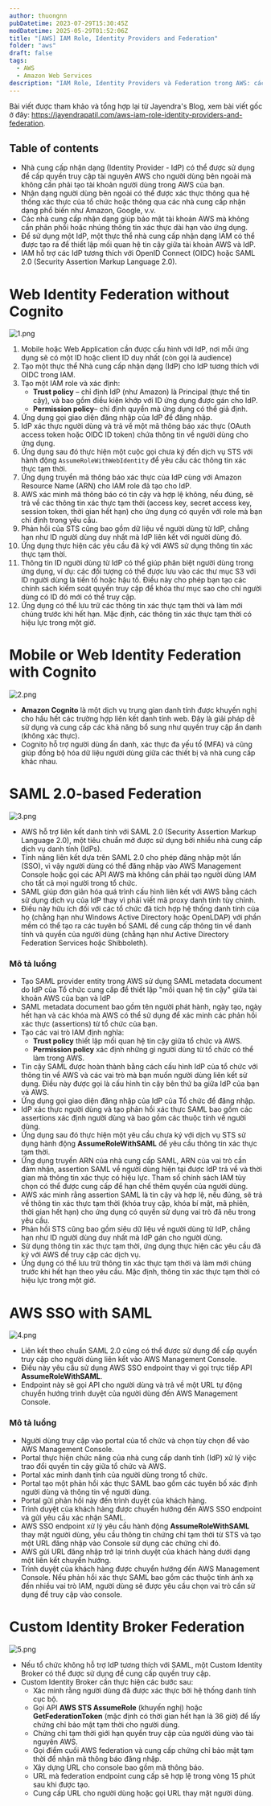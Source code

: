```yaml
---
author: thuongnn
pubDatetime: 2023-07-29T15:30:45Z
modDatetime: 2025-05-29T01:52:06Z
title: "[AWS] IAM Role, Identity Providers and Federation"
folder: "aws"
draft: false
tags:
  - AWS
  - Amazon Web Services
description: "IAM Role, Identity Providers và Federation trong AWS: cách quản lý quyền truy cập an toàn và tích hợp danh tính bên ngoài."
---
```


Bài viết được tham khảo và tổng hợp lại từ Jayendra's Blog, xem bài viết gốc ở đây: https://jayendrapatil.com/aws-iam-role-identity-providers-and-federation.

## Table of contents

- Nhà cung cấp nhận dạng (Identity Provider - IdP) có thể được sử dụng để cấp quyền truy cập tài nguyên AWS cho người dùng bên ngoài mà không cần phải tạo tài khoản người dùng trong AWS của bạn.
- Nhận dạng người dùng bên ngoài có thể được xác thực thông qua hệ thống xác thực của tổ chức hoặc thông qua các nhà cung cấp nhận dạng phổ biến như Amazon, Google, v.v.
- Các nhà cung cấp nhận dạng giúp bảo mật tài khoản AWS mà không cần phân phối hoặc nhúng thông tin xác thực dài hạn vào ứng dụng.
- Để sử dụng một IdP, một thực thể nhà cung cấp nhận dạng IAM có thể được tạo ra để thiết lập mối quan hệ tin cậy giữa tài khoản AWS và IdP.
- IAM hỗ trợ các IdP tương thích với OpenID Connect (OIDC) hoặc SAML 2.0 (Security Assertion Markup Language 2.0).

# Web Identity Federation without Cognito

![1.png](@/assets/images/aws/security/iam-role-identity-providers-and-federation/1.png)

1. Mobile hoặc Web Application cần được cấu hình với IdP, nơi mỗi ứng dụng sẽ có một ID hoặc client ID duy nhất (còn gọi là audience)
2. Tạo một thực thể Nhà cung cấp nhận dạng (IdP) cho IdP tương thích với OIDC trong IAM.
3. Tạo một IAM role và xác định:
   - **Trust policy** – chỉ định IdP (như Amazon) là Principal (thực thể tin cậy), và bao gồm điều kiện khớp với ID ứng dụng được gán cho IdP.
   - **Permission policy**– chỉ định quyền mà ứng dụng có thể giả định.
4. Ứng dụng gọi giao diện đăng nhập của IdP để đăng nhập.
5. IdP xác thực người dùng và trả về một mã thông báo xác thực (OAuth access token hoặc OIDC ID token) chứa thông tin về người dùng cho ứng dụng.
6. Ứng dụng sau đó thực hiện một cuộc gọi chưa ký đến dịch vụ STS với hành động `AssumeRoleWithWebIdentity` để yêu cầu các thông tin xác thực tạm thời.
7. Ứng dụng truyền mã thông báo xác thực của IdP cùng với Amazon Resource Name (ARN) cho IAM role đã tạo cho IdP.
8. AWS xác minh mã thông báo có tin cậy và hợp lệ không, nếu đúng, sẽ trả về các thông tin xác thực tạm thời (access key, secret access key, session token, thời gian hết hạn) cho ứng dụng có quyền với role mà bạn chỉ định trong yêu cầu.
9. Phản hồi của STS cũng bao gồm dữ liệu về người dùng từ IdP, chẳng hạn như ID người dùng duy nhất mà IdP liên kết với người dùng đó.
10. Ứng dụng thực hiện các yêu cầu đã ký với AWS sử dụng thông tin xác thực tạm thời.
11. Thông tin ID người dùng từ IdP có thể giúp phân biệt người dùng trong ứng dụng, ví dụ: các đối tượng có thể được lưu vào các thư mục S3 với ID người dùng là tiền tố hoặc hậu tố. Điều này cho phép bạn tạo các chính sách kiểm soát quyền truy cập để khóa thư mục sao cho chỉ người dùng có ID đó mới có thể truy cập.
12. Ứng dụng có thể lưu trữ các thông tin xác thực tạm thời và làm mới chúng trước khi hết hạn. Mặc định, các thông tin xác thực tạm thời có hiệu lực trong một giờ.

# **Mobile or Web Identity Federation with Cognito**

![2.png](@/assets/images/aws/security/iam-role-identity-providers-and-federation/2.png)

- **Amazon Cognito** là một dịch vụ trung gian danh tính được khuyến nghị cho hầu hết các trường hợp liên kết danh tính web. Đây là giải pháp dễ sử dụng và cung cấp các khả năng bổ sung như quyền truy cập ẩn danh (không xác thực).
- Cognito hỗ trợ người dùng ẩn danh, xác thực đa yếu tố (MFA) và cũng giúp đồng bộ hóa dữ liệu người dùng giữa các thiết bị và nhà cung cấp khác nhau.

# SAML 2.0-based Federation

![3.png](@/assets/images/aws/security/iam-role-identity-providers-and-federation/3.png)

- AWS hỗ trợ liên kết danh tính với SAML 2.0 (Security Assertion Markup Language 2.0), một tiêu chuẩn mở được sử dụng bởi nhiều nhà cung cấp dịch vụ danh tính (IdPs).
- Tính năng liên kết dựa trên SAML 2.0 cho phép đăng nhập một lần (SSO), vì vậy người dùng có thể đăng nhập vào AWS Management Console hoặc gọi các API AWS mà không cần phải tạo người dùng IAM cho tất cả mọi người trong tổ chức.
- SAML giúp đơn giản hóa quá trình cấu hình liên kết với AWS bằng cách sử dụng dịch vụ của IdP thay vì phải viết mã proxy danh tính tùy chỉnh.
- Điều này hữu ích đối với các tổ chức đã tích hợp hệ thống danh tính của họ (chẳng hạn như Windows Active Directory hoặc OpenLDAP) với phần mềm có thể tạo ra các tuyên bố SAML để cung cấp thông tin về danh tính và quyền của người dùng (chẳng hạn như Active Directory Federation Services hoặc Shibboleth).

### Mô tả luồng

- Tạo SAML provider entity trong AWS sử dụng SAML metadata document do IdP của Tổ chức cung cấp để thiết lập "mối quan hệ tin cậy" giữa tài khoản AWS của bạn và IdP
- SAML metadata document bao gồm tên người phát hành, ngày tạo, ngày hết hạn và các khóa mà AWS có thể sử dụng để xác minh các phản hồi xác thực (assertions) từ tổ chức của bạn.
- Tạo các vai trò IAM định nghĩa:
  - **Trust policy** thiết lập mối quan hệ tin cậy giữa tổ chức và AWS.
  - **Permission policy** xác định những gì người dùng từ tổ chức có thể làm trong AWS.
- Tin cậy SAML được hoàn thành bằng cách cấu hình IdP của tổ chức với thông tin về AWS và các vai trò mà bạn muốn người dùng liên kết sử dụng. Điều này được gọi là cấu hình tin cậy bên thứ ba giữa IdP của bạn và AWS.
- Ứng dụng gọi giao diện đăng nhập của IdP của Tổ chức để đăng nhập.
- IdP xác thực người dùng và tạo phản hồi xác thực SAML bao gồm các assertions xác định người dùng và bao gồm các thuộc tính về người dùng.
- Ứng dụng sau đó thực hiện một yêu cầu chưa ký với dịch vụ STS sử dụng hành động **AssumeRoleWithSAML** để yêu cầu thông tin xác thực tạm thời.
- Ứng dụng truyền ARN của nhà cung cấp SAML, ARN của vai trò cần đảm nhận, assertion SAML về người dùng hiện tại được IdP trả về và thời gian mà thông tin xác thực có hiệu lực. Tham số chính sách IAM tùy chọn có thể được cung cấp để hạn chế thêm quyền của người dùng.
- AWS xác minh rằng assertion SAML là tin cậy và hợp lệ, nếu đúng, sẽ trả về thông tin xác thực tạm thời (khóa truy cập, khóa bí mật, mã phiên, thời gian hết hạn) cho ứng dụng có quyền sử dụng vai trò đã nêu trong yêu cầu.
- Phản hồi STS cũng bao gồm siêu dữ liệu về người dùng từ IdP, chẳng hạn như ID người dùng duy nhất mà IdP gán cho người dùng.
- Sử dụng thông tin xác thực tạm thời, ứng dụng thực hiện các yêu cầu đã ký với AWS để truy cập các dịch vụ.
- Ứng dụng có thể lưu trữ thông tin xác thực tạm thời và làm mới chúng trước khi hết hạn theo yêu cầu. Mặc định, thông tin xác thực tạm thời có hiệu lực trong một giờ.

# AWS SSO with SAML

![4.png](@/assets/images/aws/security/iam-role-identity-providers-and-federation/4.png)

- Liên kết theo chuẩn SAML 2.0 cũng có thể được sử dụng để cấp quyền truy cập cho người dùng liên kết vào AWS Management Console.
- Điều này yêu cầu sử dụng AWS SSO endpoint thay vì gọi trực tiếp API **AssumeRoleWithSAML**.
- Endpoint này sẽ gọi API cho người dùng và trả về một URL tự động chuyển hướng trình duyệt của người dùng đến AWS Management Console.

### Mô tả luồng

- Người dùng truy cập vào portal của tổ chức và chọn tùy chọn để vào AWS Management Console.
- Portal thực hiện chức năng của nhà cung cấp danh tính (IdP) xử lý việc trao đổi quyền tin cậy giữa tổ chức và AWS.
- Portal xác minh danh tính của người dùng trong tổ chức.
- Portal tạo một phản hồi xác thực SAML bao gồm các tuyên bố xác định người dùng và thông tin về người dùng.
- Portal gửi phản hồi này đến trình duyệt của khách hàng.
- Trình duyệt của khách hàng được chuyển hướng đến AWS SSO endpoint và gửi yêu cầu xác nhận SAML.
- AWS SSO endpoint xử lý yêu cầu hành động **AssumeRoleWithSAML** thay mặt người dùng, yêu cầu thông tin chứng chỉ tạm thời từ STS và tạo một URL đăng nhập vào Console sử dụng các chứng chỉ đó.
- AWS gửi URL đăng nhập trở lại trình duyệt của khách hàng dưới dạng một liên kết chuyển hướng.
- Trình duyệt của khách hàng được chuyển hướng đến AWS Management Console. Nếu phản hồi xác thực SAML bao gồm các thuộc tính ánh xạ đến nhiều vai trò IAM, người dùng sẽ được yêu cầu chọn vai trò cần sử dụng để truy cập vào console.

# Custom Identity Broker Federation

![5.png](@/assets/images/aws/security/iam-role-identity-providers-and-federation/5.png)

- Nếu tổ chức không hỗ trợ IdP tương thích với SAML, một Custom Identity Broker có thể được sử dụng để cung cấp quyền truy cập.
- Custom Identity Broker cần thực hiện các bước sau:
  - Xác minh rằng người dùng đã được xác thực bởi hệ thống danh tính cục bộ.
  - Gọi API **AWS STS AssumeRole** (khuyến nghị) hoặc **GetFederationToken** (mặc định có thời gian hết hạn là 36 giờ) để lấy chứng chỉ bảo mật tạm thời cho người dùng.
  - Chứng chỉ tạm thời giới hạn quyền truy cập của người dùng vào tài nguyên AWS.
  - Gọi điểm cuối AWS federation và cung cấp chứng chỉ bảo mật tạm thời để nhận mã thông báo đăng nhập.
  - Xây dựng URL cho console bao gồm mã thông báo.
  - URL mà federation endpoint cung cấp sẽ hợp lệ trong vòng 15 phút sau khi được tạo.
  - Cung cấp URL cho người dùng hoặc gọi URL thay mặt người dùng.
